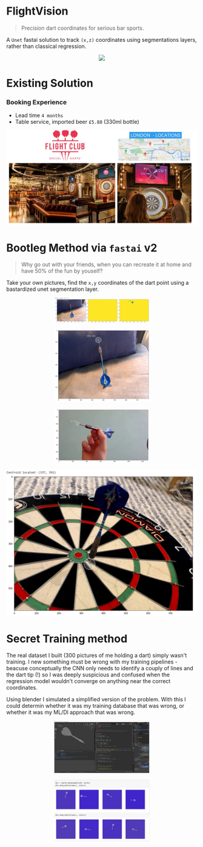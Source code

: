 # FlightVision
> Precision dart coordinates for serious bar sports.

A `Unet` fastai solution to track `(x,z)` coordinates using segmentations layers, rather than classical regression. 

<p align="center">
  <img src="https://github.com/lukexyz/FlightVision/blob/master/media/tracker_shot_hq.gif"> 
</p>

# Existing Solution  

### Booking Experience 

* Lead time `4 months `
* Table service, imported beer `£5.80` (330ml bottle)  

<p align="center">
  <img src="https://github.com/lukexyz/FlightVision/blob/master/media/location.JPG?raw=true"> 
</p>  


# Bootleg Method via `fastai` v2
> Why go out with your friends, when you can recreate it at home and have 50% of the fun by youself? 

Take your own pictures, find the `x,y` coordinates of the dart point using a bastardized unet segmentation layer.

<p align="center">
  <img src="https://github.com/lukexyz/FlightVision/blob/master/media/training_centroid_01.JPG?raw=true" width=50%>
</p>


<p align="center">
  <img src="https://github.com/lukexyz/FlightVision/blob/master/media/training_sofa_01.JPG?raw=true" width=50%>
</p>

<p align="center">
  <img src="https://github.com/lukexyz/FlightVision/blob/master/media/centroid_handhold.JPG?raw=true" width=50%>
</p>


![output_coords_001.JPG](media/output_coords_001.JPG) 

# Secret Training method

The real dataset I built (300 pictures of me holding a dart) simply wasn't training. I new something must be wrong with my training pipelines - beacuse conceptually the CNN only needs to identify a couply of lines and the dart tip (!) so I was deeply suspicious and confused when the regression model wouldn't converge on anything near the correct coordinates.  

Using blender I simulated a simplified version of the problem. With this I could determin whether it was my training database that was wrong, or whether it was my ML/Dl approach that was wrong. 

<p align="center">
  <img src="https://github.com/lukexyz/FlightVision/blob/master/media/blender_generation.JPG?raw=true" width=50%>
</p>

<p align="center">
  <img src="https://github.com/lukexyz/FlightVision/blob/master/media/blender_output.JPG?raw=true" width=50%>
</p>





